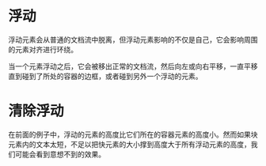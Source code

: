 # 浮动
浮动元素会从普通的文档流中脱离，但浮动元素影响的不仅是自己，它会影响周围的元素对齐进行环绕。

当一个元素浮动之后，它会被移出正常的文档流，然后向左或向右平移，一直平移直到碰到了所处的容器的边框，或者碰到另外一个浮动的元素。


# 清除浮动
在前面的例子中，浮动的元素的高度比它们所在的容器元素的高度小。然而如果块元素内的文本太短，不足以把快元素的大小撑到高度大于所有浮动元素的高度，我们可能会看到意想不到的效果。
